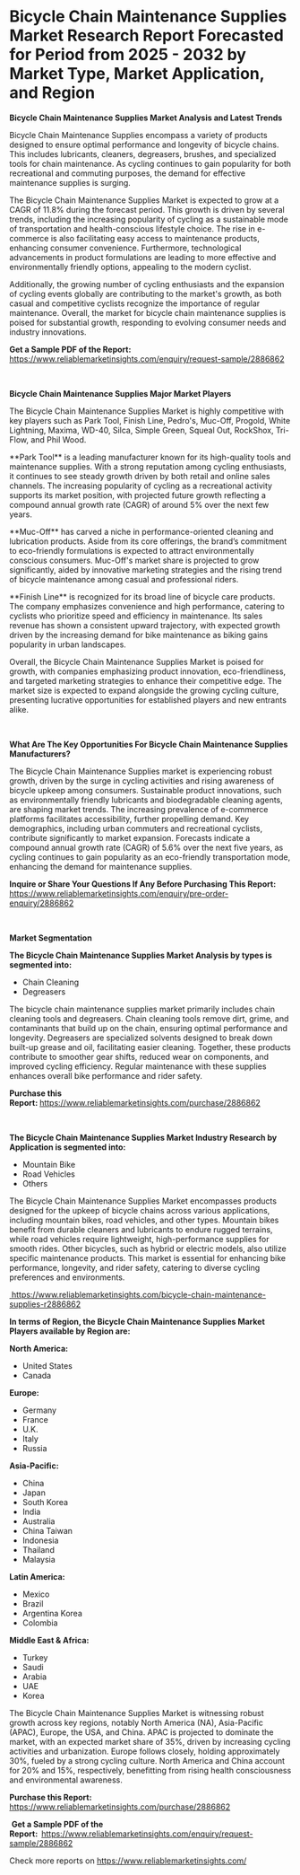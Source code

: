 <p><h1>Bicycle Chain Maintenance Supplies Market Research Report Forecasted for Period from 2025 -  2032 by Market Type, Market Application, and Region</h1></p><p><strong>Bicycle Chain Maintenance Supplies Market Analysis and Latest Trends</strong></p>
<p><p>Bicycle Chain Maintenance Supplies encompass a variety of products designed to ensure optimal performance and longevity of bicycle chains. This includes lubricants, cleaners, degreasers, brushes, and specialized tools for chain maintenance. As cycling continues to gain popularity for both recreational and commuting purposes, the demand for effective maintenance supplies is surging.</p><p>The Bicycle Chain Maintenance Supplies Market is expected to grow at a CAGR of 11.8% during the forecast period. This growth is driven by several trends, including the increasing popularity of cycling as a sustainable mode of transportation and health-conscious lifestyle choice. The rise in e-commerce is also facilitating easy access to maintenance products, enhancing consumer convenience. Furthermore, technological advancements in product formulations are leading to more effective and environmentally friendly options, appealing to the modern cyclist. </p><p>Additionally, the growing number of cycling enthusiasts and the expansion of cycling events globally are contributing to the market's growth, as both casual and competitive cyclists recognize the importance of regular maintenance. Overall, the market for bicycle chain maintenance supplies is poised for substantial growth, responding to evolving consumer needs and industry innovations.</p></p>
<p><strong>Get a Sample PDF of the Report:&nbsp;</strong> <a href="https://www.reliablemarketinsights.com/enquiry/request-sample/2886862?utm_campaign=3507&utm_medium=2&utm_source=Github&utm_content=ia&utm_term=13032025&utm_id=bicycle-chain-maintenance-supplies">https://www.reliablemarketinsights.com/enquiry/request-sample/2886862</a></p>
<p>&nbsp;</p>
<p><strong>Bicycle Chain Maintenance Supplies Major Market Players</strong></p>
<p><p>The Bicycle Chain Maintenance Supplies Market is highly competitive with key players such as Park Tool, Finish Line, Pedro's, Muc-Off, Progold, White Lightning, Maxima, WD-40, Silca, Simple Green, Squeal Out, RockShox, Tri-Flow, and Phil Wood.</p><p>**Park Tool** is a leading manufacturer known for its high-quality tools and maintenance supplies. With a strong reputation among cycling enthusiasts, it continues to see steady growth driven by both retail and online sales channels. The increasing popularity of cycling as a recreational activity supports its market position, with projected future growth reflecting a compound annual growth rate (CAGR) of around 5% over the next few years.</p><p>**Muc-Off** has carved a niche in performance-oriented cleaning and lubrication products. Aside from its core offerings, the brand’s commitment to eco-friendly formulations is expected to attract environmentally conscious consumers. Muc-Off's market share is projected to grow significantly, aided by innovative marketing strategies and the rising trend of bicycle maintenance among casual and professional riders.</p><p>**Finish Line** is recognized for its broad line of bicycle care products. The company emphasizes convenience and high performance, catering to cyclists who prioritize speed and efficiency in maintenance. Its sales revenue has shown a consistent upward trajectory, with expected growth driven by the increasing demand for bike maintenance as biking gains popularity in urban landscapes.</p><p>Overall, the Bicycle Chain Maintenance Supplies Market is poised for growth, with companies emphasizing product innovation, eco-friendliness, and targeted marketing strategies to enhance their competitive edge. The market size is expected to expand alongside the growing cycling culture, presenting lucrative opportunities for established players and new entrants alike.</p></p>
<p>&nbsp;</p>
<p><strong>What Are The Key Opportunities For Bicycle Chain Maintenance Supplies Manufacturers?</strong></p>
<p><p>The Bicycle Chain Maintenance Supplies market is experiencing robust growth, driven by the surge in cycling activities and rising awareness of bicycle upkeep among consumers. Sustainable product innovations, such as environmentally friendly lubricants and biodegradable cleaning agents, are shaping market trends. The increasing prevalence of e-commerce platforms facilitates accessibility, further propelling demand. Key demographics, including urban commuters and recreational cyclists, contribute significantly to market expansion. Forecasts indicate a compound annual growth rate (CAGR) of 5.6% over the next five years, as cycling continues to gain popularity as an eco-friendly transportation mode, enhancing the demand for maintenance supplies.</p></p>
<p><strong>Inquire or Share Your Questions If Any Before Purchasing This Report:</strong> <a href="https://www.reliablemarketinsights.com/enquiry/pre-order-enquiry/2886862?utm_campaign=3507&utm_medium=2&utm_source=Github&utm_content=ia&utm_term=13032025&utm_id=bicycle-chain-maintenance-supplies">https://www.reliablemarketinsights.com/enquiry/pre-order-enquiry/2886862</a></p>
<p>&nbsp;</p>
<p><strong>Market Segmentation</strong></p>
<p><strong>The Bicycle Chain Maintenance Supplies Market Analysis by types is segmented into:</strong></p>
<p><ul><li>Chain Cleaning</li><li>Degreasers</li></ul></p>
<p><p>The bicycle chain maintenance supplies market primarily includes chain cleaning tools and degreasers. Chain cleaning tools remove dirt, grime, and contaminants that build up on the chain, ensuring optimal performance and longevity. Degreasers are specialized solvents designed to break down built-up grease and oil, facilitating easier cleaning. Together, these products contribute to smoother gear shifts, reduced wear on components, and improved cycling efficiency. Regular maintenance with these supplies enhances overall bike performance and rider safety.</p></p>
<p><strong>Purchase this Report:&nbsp;</strong><a href="https://www.reliablemarketinsights.com/purchase/2886862?utm_campaign=3507&utm_medium=2&utm_source=Github&utm_content=ia&utm_term=13032025&utm_id=bicycle-chain-maintenance-supplies">https://www.reliablemarketinsights.com/purchase/2886862</a></p>
<p>&nbsp;</p>
<p><strong>The Bicycle Chain Maintenance Supplies Market Industry Research by Application is segmented into:</strong></p>
<p><ul><li>Mountain Bike</li><li>Road Vehicles</li><li>Others</li></ul></p>
<p><p>The Bicycle Chain Maintenance Supplies Market encompasses products designed for the upkeep of bicycle chains across various applications, including mountain bikes, road vehicles, and other types. Mountain bikes benefit from durable cleaners and lubricants to endure rugged terrains, while road vehicles require lightweight, high-performance supplies for smooth rides. Other bicycles, such as hybrid or electric models, also utilize specific maintenance products. This market is essential for enhancing bike performance, longevity, and rider safety, catering to diverse cycling preferences and environments.</p></p>
<p><a href="https://www.reliablemarketinsights.com/bicycle-chain-maintenance-supplies-r2886862?utm_campaign=3507&utm_medium=2&utm_source=Github&utm_content=ia&utm_term=13032025&utm_id=bicycle-chain-maintenance-supplies">&nbsp;https://www.reliablemarketinsights.com/bicycle-chain-maintenance-supplies-r2886862</a></p>
<p><strong>In terms of Region, the Bicycle Chain Maintenance Supplies Market Players available by Region are:</strong></p>
<p>
    <p> <strong> North America: </strong>
        <ul>
            <li>United States</li>
            <li>Canada</li>
        </ul>
        </p> 
    <p> <strong> Europe: </strong>
        <ul>
            <li>Germany</li>
            <li>France</li>
            <li>U.K.</li>
            <li>Italy</li>
            <li>Russia</li>
        </ul>
        </p> 
    <p> <strong> Asia-Pacific: </strong>
        <ul>
            <li>China</li>
            <li>Japan</li>
            <li>South Korea</li>
            <li>India</li>
            <li>Australia</li>
            <li>China Taiwan</li>
            <li>Indonesia</li>
            <li>Thailand</li>
            <li>Malaysia</li>
        </ul>
        </p> 
    <p> <strong> Latin America: </strong>
        <ul>
            <li>Mexico</li>
            <li>Brazil</li>
            <li>Argentina Korea</li>
            <li>Colombia</li>
        </ul>
        </p> 
    <p> <strong> Middle East & Africa: </strong>
        <ul>
            <li>Turkey</li>
            <li>Saudi</li>
            <li>Arabia</li>
            <li>UAE</li>
            <li>Korea</li>
        </ul>
    </p>
    </p>
<p><p>The Bicycle Chain Maintenance Supplies Market is witnessing robust growth across key regions, notably North America (NA), Asia-Pacific (APAC), Europe, the USA, and China. APAC is projected to dominate the market, with an expected market share of 35%, driven by increasing cycling activities and urbanization. Europe follows closely, holding approximately 30%, fueled by a strong cycling culture. North America and China account for 20% and 15%, respectively, benefitting from rising health consciousness and environmental awareness.</p></p>
<p><strong>Purchase this Report: </strong><a href="https://www.reliablemarketinsights.com/purchase/2886862?utm_campaign=3507&utm_medium=2&utm_source=Github&utm_content=ia&utm_term=13032025&utm_id=bicycle-chain-maintenance-supplies">https://www.reliablemarketinsights.com/purchase/2886862</a></p>
<p>&nbsp;<strong>Get a Sample PDF of the Report:&nbsp;&nbsp;</strong><a href="https://www.reliablemarketinsights.com/enquiry/request-sample/2886862?utm_campaign=3507&utm_medium=2&utm_source=Github&utm_content=ia&utm_term=13032025&utm_id=bicycle-chain-maintenance-supplies">https://www.reliablemarketinsights.com/enquiry/request-sample/2886862</a></p>
<p><strong></strong></p>
<p>Check more reports on <a href="https://www.reliablemarketinsights.com/?utm_campaign=3507&utm_medium=2&utm_source=Github&utm_content=ia&utm_term=13032025&utm_id=bicycle-chain-maintenance-supplies">https://www.reliablemarketinsights.com/</a></p>